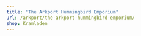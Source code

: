 ```yaml
---
title: "The Arkport Hummingbird Emporium"
url: /arkport/the-arkport-hummingbird-emporium/
shop: Kramladen
---
```

